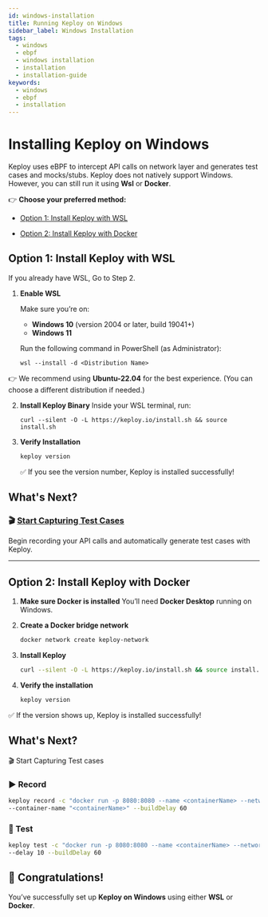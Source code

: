 ```yaml
---
id: windows-installation
title: Running Keploy on Windows
sidebar_label: Windows Installation
tags:
  - windows
  - ebpf
  - windows installation
  - installation
  - installation-guide
keywords:
  - windows
  - ebpf
  - installation
---
```


# Installing Keploy on Windows

Keploy uses eBPF to intercept API calls on network layer and generates test cases and mocks/stubs. Keploy does not natively support Windows. However, you can still run it using **Wsl** or **Docker**.

👉 **Choose your preferred method:**

- [Option 1: Install Keploy with WSL](#option-1-install-keploy-with-wsl)

- [Option 2: Install Keploy with Docker](#option-2-install-keploy-with-docker)

## Option 1: Install Keploy with WSL

If you already have WSL, Go to Step 2.

1. **Enable WSL**

   Make sure you’re on:

   - **Windows 10** (version 2004 or later, build 19041+)
   - **Windows 11**

   Run the following command in PowerShell (as Administrator):

   ```shell
   wsl --install -d <Distribution Name>
   ```

👉 We recommend using **Ubuntu-22.04** for the best experience.
(You can choose a different distribution if needed.)

2. **Install Keploy Binary**
   Inside your WSL terminal, run:

   ```shell
   curl --silent -O -L https://keploy.io/install.sh && source install.sh
   ```

3. **Verify Installation**

   ```bash
   keploy version
   ```

   ✅ If you see the version number, Keploy is installed successfully!

## What's Next?

### 🎬 [Start Capturing Test Cases](/docs/server/installation/#-capturing-testcases)

Begin recording your API calls and automatically generate test cases with Keploy.

---

## Option 2: Install Keploy with Docker 

1. **Make sure Docker is installed**
   You’ll need **Docker Desktop** running on Windows.

2. **Create a Docker bridge network**

   ```bash
   docker network create keploy-network
   ```

3. **Install Keploy**

   ```bash
   curl --silent -O -L https://keploy.io/install.sh && source install.sh
   ```

4. **Verify the installation**

   ```bash
   keploy version
   ```

✅ If the version shows up, Keploy is installed successfully!

## What's Next?

🎬 Start Capturing Test cases

### ▶️ Record

```bash
keploy record -c "docker run -p 8080:8080 --name <containerName> --network keploy-network <applicationImage>" \
--container-name "<containerName>" --buildDelay 60
```

### 🧪 Test

```bash
keploy test -c "docker run -p 8080:8080 --name <containerName> --network keploy-network <applicationImage>" \
--delay 10 --buildDelay 60
```

## 🎉 Congratulations!

You’ve successfully set up **Keploy on Windows** using either **WSL** or **Docker**.
